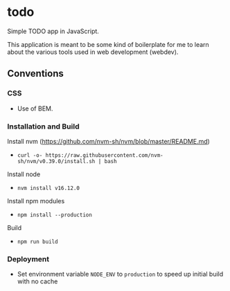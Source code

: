 # todo
Simple TODO app in JavaScript.

This application is meant to be some kind of boilerplate for me to learn about the various tools used in web development (webdev).

## Conventions

### CSS

* Use of BEM.

### Installation and Build
Install nvm (https://github.com/nvm-sh/nvm/blob/master/README.md)
* `curl -o- https://raw.githubusercontent.com/nvm-sh/nvm/v0.39.0/install.sh | bash`

Install node
* `nvm install v16.12.0`

Install npm modules
* `npm install --production`

Build
* `npm run build`

### Deployment
* Set environment variable `NODE_ENV` to `production` to speed up initial build with no cache

